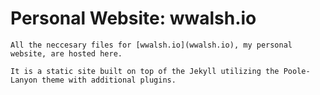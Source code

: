 # Personal Website: wwalsh.io

```
All the neccesary files for [wwalsh.io](wwalsh.io), my personal website, are hosted here. 
```
```
It is a static site built on top of the Jekyll utilizing the Poole-Lanyon theme with additional plugins.
```
